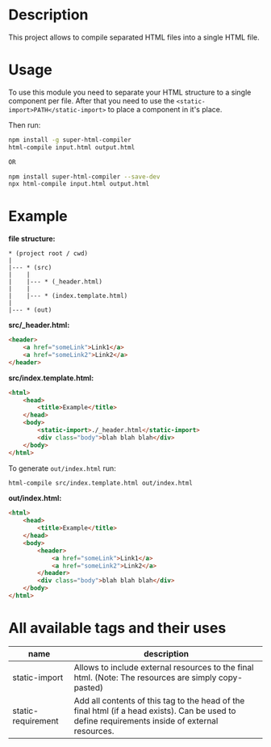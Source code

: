# Description
This project allows to compile separated HTML files into a single HTML file.

# Usage
To use this module you need to separate your HTML structure to a single component per file.
After that you need to use the `<static-import>PATH</static-import>` to place a component in
it's place.

Then run:
```bash
npm install -g super-html-compiler
html-compile input.html output.html

OR

npm install super-html-compiler --save-dev
npx html-compile input.html output.html
```

# Example
**file structure:**
```
* (project root / cwd)
|
|--- * (src)
|    |
|    |--- * (_header.html)
|    |
|    |--- * (index.template.html)
|
|--- * (out)
```

**src/_header.html:**
```html
<header>
    <a href="someLink">Link1</a>
    <a href="someLink2">Link2</a>
</header>
```

**src/index.template.html:**
```html
<html>
    <head>
        <title>Example</title>
    </head>
    <body>
        <static-import>./_header.html</static-import>
        <div class="body">blah blah blah</div>
    </body>
</html>
```

To generate `out/index.html` run:
```bash
html-compile src/index.template.html out/index.html
```

**out/index.html:**
```html
<html>
    <head>
        <title>Example</title>
    </head>
    <body>
        <header>
            <a href="someLink">Link1</a>
            <a href="someLink2">Link2</a>
        </header>
        <div class="body">blah blah blah</div>
    </body>
</html>
```


# All available tags and their uses

| name               | description                                                                                                                                 |
|--------------------|---------------------------------------------------------------------------------------------------------------------------------------------|
| static-import      | Allows to include external resources to the final html. (Note: The resources are simply copy-pasted)                                        |
| static-requirement | Add all contents of this tag to the head of the final html (if a head exists). Can be used to define requirements inside of external resources. |